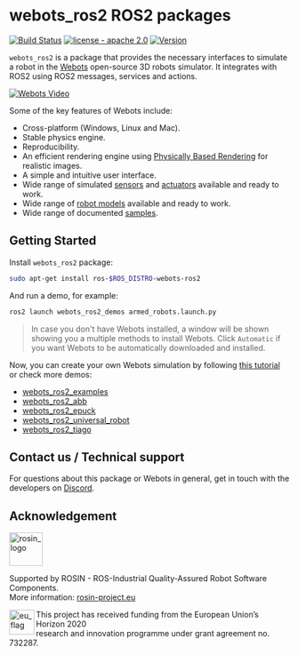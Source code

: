 # webots_ros2 ROS2 packages

[![Build Status](https://travis-ci.com/cyberbotics/webots_ros2.svg?branch=master)](https://travis-ci.com/cyberbotics/webots_ros2)
[![license - apache 2.0](https://img.shields.io/:license-Apache%202.0-blue.svg)](https://opensource.org/licenses/Apache-2.0)
[![Version](https://img.shields.io/github/v/tag/cyberbotics/webots_ros2?label=version)](http://wiki.ros.org/webots_ros2)


`webots_ros2` is a package that provides the necessary interfaces to simulate a robot in the [Webots](https://cyberbotics.com/) open-source 3D robots simulator.
It integrates with ROS2 using ROS2 messages, services and actions.

[![Webots Video](https://img.youtube.com/vi/O7U3sX_ubGc/0.jpg)](https://www.youtube.com/watch?v=O7U3sX_ubGc)

Some of the key features of Webots include:

- Cross-platform (Windows, Linux and Mac).
- Stable physics engine.
- Reproducibility.
- An efficient rendering engine using [Physically Based Rendering](https://en.wikipedia.org/wiki/Physically_based_rendering) for realistic images.
- A simple and intuitive user interface.
- Wide range of simulated [sensors](https://www.cyberbotics.com/doc/guide/sensors) and [actuators](https://www.cyberbotics.com/doc/guide/actuators) available and ready to work.
- Wide range of [robot models](https://www.cyberbotics.com/doc/guide/robots) available and ready to work.
- Wide range of documented [samples](https://www.cyberbotics.com/doc/guide/sample-webots-applications).

## Getting Started

Install `webots_ros2` package: 
```bash
sudo apt-get install ros-$ROS_DISTRO-webots-ros2
```
And run a demo, for example:
```bash
ros2 launch webots_ros2_demos armed_robots.launch.py
```

> In case you don't have Webots installed, a window will be shown showing you a multiple methods to install Webots.
Click `Automatic` if you want Webots to be automatically downloaded and installed.

Now, you can create your own Webots simulation by following [this tutorial](./webots_ros2_core) or check more demos:
- [webots_ros2_examples](./webots_ros2_examples)
- [webots_ros2_abb](./webots_ros2_abb)
- [webots_ros2_epuck](./webots_ros2_epuck)
- [webots_ros2_universal_robot](./webots_ros2_universal_robot)
- [webots_ros2_tiago](./webots_ros2_tiago)


## Contact us / Technical support
For questions about this package or Webots in general, get in touch with the developers on [Discord](https://discord.gg/fyPuMM4).

## Acknowledgement

<a href="http://rosin-project.eu">
  <img src="http://rosin-project.eu/wp-content/uploads/rosin_ack_logo_wide.png" 
       alt="rosin_logo" height="60" >
</a></br>

Supported by ROSIN - ROS-Industrial Quality-Assured Robot Software Components.  
More information: <a href="http://rosin-project.eu">rosin-project.eu</a>

<img src="http://rosin-project.eu/wp-content/uploads/rosin_eu_flag.jpg" 
     alt="eu_flag" height="45" align="left" >  

This project has received funding from the European Union’s Horizon 2020  
research and innovation programme under grant agreement no. 732287. 
